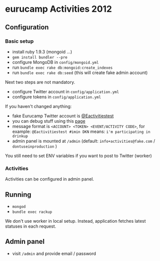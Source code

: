 # eurucamp Activities 2012

Configuration
-------------

### Basic setup

* install ruby 1.9.3 (mongoid ...)
* `gem install bundler --pre`
* configure MongoDB in `config/mongoid.yml`
* run `bundle exec rake db:mongoid:create_indexes`
* run `bundle exec rake db:seed` (this will create fake admin account)

Next two steps are not mandatory.

* configure Twitter account in `config/application.yml`
* configure tokens in `config/application.yml`

If you haven't changed anything:

* fake Eurucamp Twitter account is [@Eactivitiestest](https://twitter.com/Eactivitiestest)
* you can debug stuff using this [page](https://twitter.com/#!/search/realtime/%23imin%20OR%20%23imout%20to%3Aeactivitiestest)
* message format is `<ACCOUNT> <TOKEN> <EVENT/ACTIVITY CODE>`, for example: `@Eactivitiestest #imin DKN` means: `i'm participating in drinkup`
* admin panel is mounted at `/admin` (default: `info+activities@fake.com` / `dontuseinproduction` )

You still need to set ENV variables if you want to post to Twitter (worker)

### Activities

Activities can be configured in admin panel.

Running
-------

* `mongod`
* `bundle exec rackup`

We don't use worker in local setup. Instead, application fetches latest statuses in each request.

Admin panel
------------

* visit `/admin` and provide email / password

